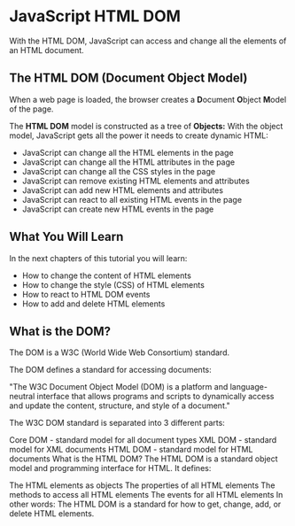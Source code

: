 # JavaScript HTML DOM

With the HTML DOM, JavaScript can access and change all the elements of an HTML document.

## The HTML DOM (Document Object Model)
When a web page is loaded, the browser creates a **D**ocument **O**bject **M**odel of the page.

The **HTML DOM** model is constructed as a tree of **Objects:**
With the object model, JavaScript gets all the power it needs to create dynamic HTML:

* JavaScript can change all the HTML elements in the page
* JavaScript can change all the HTML attributes in the page
* JavaScript can change all the CSS styles in the page
* JavaScript can remove existing HTML elements and attributes
* JavaScript can add new HTML elements and attributes
* JavaScript can react to all existing HTML events in the page
* JavaScript can create new HTML events in the page


## What You Will Learn
In the next chapters of this tutorial you will learn:

* How to change the content of HTML elements
* How to change the style (CSS) of HTML elements
* How to react to HTML DOM events
* How to add and delete HTML elements


## What is the DOM?
The DOM is a W3C (World Wide Web Consortium) standard.

The DOM defines a standard for accessing documents:

"The W3C Document Object Model (DOM) is a platform and language-neutral interface that allows programs and scripts to dynamically access and update the content, structure, and style of a document."

The W3C DOM standard is separated into 3 different parts:

Core DOM - standard model for all document types
XML DOM - standard model for XML documents
HTML DOM - standard model for HTML documents
What is the HTML DOM?
The HTML DOM is a standard object model and programming interface for HTML. It defines:

The HTML elements as objects
The properties of all HTML elements
The methods to access all HTML elements
The events for all HTML elements
In other words: The HTML DOM is a standard for how to get, change, add, or delete HTML elements.